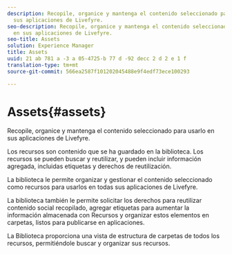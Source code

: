 ```yaml
---
description: Recopile, organice y mantenga el contenido seleccionado para usarlo en
  sus aplicaciones de Livefyre.
seo-description: Recopile, organice y mantenga el contenido seleccionado para usarlo
  en sus aplicaciones de Livefyre.
seo-title: Assets
solution: Experience Manager
title: Assets
uuid: 21 ab 781 a -3 a 05-4725-b 77 d -92 decc 2 d 2 e 1 f
translation-type: tm+mt
source-git-commit: 566ea2587f101202045488e9f4edf73ece100293

---
```



# Assets{#assets}

Recopile, organice y mantenga el contenido seleccionado para usarlo en sus aplicaciones de Livefyre.

Los recursos son contenido que se ha guardado en la biblioteca. Los recursos se pueden buscar y reutilizar, y pueden incluir información agregada, incluidas etiquetas y derechos de reutilización.

La biblioteca le permite organizar y gestionar el contenido seleccionado como recursos para usarlos en todas sus aplicaciones de Livefyre.

La biblioteca también le permite solicitar los derechos para reutilizar contenido social recopilado, agregar etiquetas para aumentar la información almacenada con Recursos y organizar estos elementos en carpetas, listos para publicarse en aplicaciones.

La Biblioteca proporciona una vista de estructura de carpetas de todos los recursos, permitiéndole buscar y organizar sus recursos.
